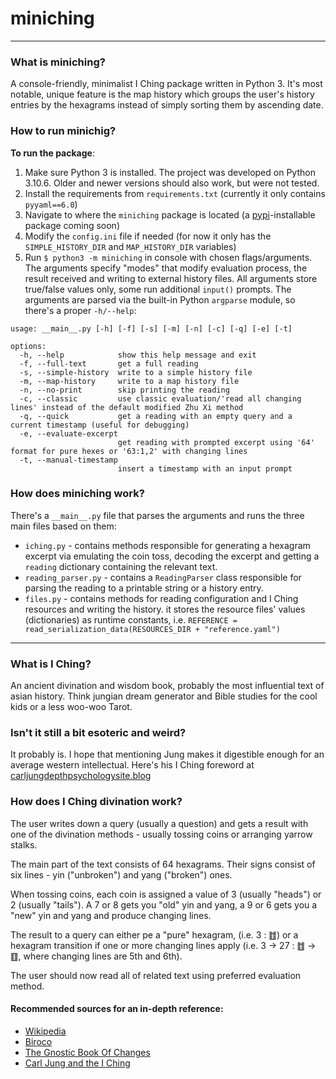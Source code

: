 # miniching
[//]: # (#### Video Demo: todo)

---
### What is miniching?
A console-friendly, minimalist I Ching package written in Python 3. It's most notable, unique feature is the map history
which groups the user's history entries by the hexagrams instead of simply sorting them by ascending date. 

### How to run minichig?
__To run the package__:
1. Make sure Python 3 is installed. The project was developed on Python 3.10.6.
Older and newer versions should also work, but were not tested.
2. Install the requirements from `requirements.txt` (currently it only contains `pyyaml==6.0`)
3. Navigate to where the `miniching` package is located (a [pypi](https://pypi.org/)-installable package coming soon)
4. Modify the `config.ini` file if needed (for now it only has the `SIMPLE_HISTORY_DIR` and `MAP_HISTORY_DIR` variables)
5. Run `$ python3 -m miniching` in console with chosen flags/arguments.
The arguments specify "modes" that modify evaluation process, the result received and writing to external history files.
All arguments store true/false values only, some run additional `input()` prompts. 
The arguments are parsed via the built-in Python `argparse` module, so there's a proper `-h/--help`:
```
usage: __main__.py [-h] [-f] [-s] [-m] [-n] [-c] [-q] [-e] [-t]

options:
  -h, --help            show this help message and exit
  -f, --full-text       get a full reading
  -s, --simple-history  write to a simple history file
  -m, --map-history     write to a map history file
  -n, --no-print        skip printing the reading
  -c, --classic         use classic evaluation/'read all changing lines' instead of the default modified Zhu Xi method
  -q, --quick           get a reading with an empty query and a current timestamp (useful for debugging)
  -e, --evaluate-excerpt
                        get reading with prompted excerpt using '64' format for pure hexes or '63:1,2' with changing lines
  -t, --manual-timestamp
                        insert a timestamp with an input prompt
```

### How does miniching work?
There's a `__main__.py` file that parses the arguments and runs the three main files based on them:
* `iching.py` - contains methods responsible for generating a hexagram excerpt via emulating the coin toss, decoding the
excerpt and getting a `reading` dictionary containing the relevant text. 
* `reading_parser.py` - contains a `ReadingParser` class responsible for parsing the reading to a printable string or
a history entry.
* `files.py` - contains methods for reading configuration and I Ching resources and writing the history. it stores the
resource files' values (dictionaries) as runtime constants, i.e.  `REFERENCE = read_serialization_data(RESOURCES_DIR + "reference.yaml")`

---
### What is I Ching?
An ancient divination and wisdom book, probably the most influential text of asian history.
Think jungian dream generator and Bible studies for the cool kids or a less woo-woo Tarot.

### Isn't it still a bit esoteric and weird?
It probably is. I hope that mentioning Jung makes it digestible enough for an average western intellectual. Here's his
I Ching foreword at [carljungdepthpsychologysite.blog](https://carljungdepthpsychologysite.blog/2020/02/03/foreword-to-the-i-ching-by-carl-gustav-jung/)



### How does I Ching divination work?
The user writes down a query (usually a question) and gets a result with one of the divination methods -
usually tossing coins or arranging yarrow stalks.

The main part of the text consists of 64 hexagrams.
Their signs consist of six lines - yin ("unbroken") and yang ("broken") ones.

When tossing coins, each coin is assigned a value of 3 (usually "heads") or 2 (usually "tails").
A 7 or 8 gets you "old" yin and yang, a 9 or 6 gets you a "new" yin and yang and produce changing lines.

The result to a query can either pe a "pure" hexagram, (i.e. 3 : ䷂) or a hexagram transition if one or more changing
lines apply (i.e. 3 -> 27 : ䷂ -> ䷚, where changing lines are 5th and 6th).

The user should now read all of related text using preferred evaluation method. 



#### Recommended sources for an in-depth reference:
* [Wikipedia](https://en.wikipedia.org/wiki/I_Ching)
* [Biroco](https://www.biroco.com/yijing/index.htm)
* [The Gnostic Book Of Changes](https://www.jamesdekorne.com/GBCh/GBCh.htm)
* [Carl Jung and the I Ching](https://carl-jung.net/iching.html)